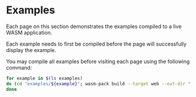 # Examples

Each page on this section demonstrates the examples compiled to a live WASM application.

Each example needs to first be compiled before the page will successfully display the example.

You may compile all examples before visiting each page using the following command:

```bash
for example in $(ls examples)
do (cd "examples/${example}"; wasm-pack build --target web --out-dir "../../doc/src/pkg")
done
```
